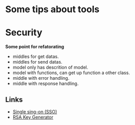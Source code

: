 

# Some tips about tools 

# Security

**Some point for refatorating**
- middles for get datas.
- middles for send datas.
- model only has descrition of model.
- model with functions, can get up function a other class.
- middle with error handling.
- middle with response handling.


## Links

* [Single sing-on (SSO)](https://en.wikipedia.org/wiki/Single_sign-on)
* [RSA Key Generator](https://csfieldguide.org.nz/en/interactives/rsa-key-generator/)
